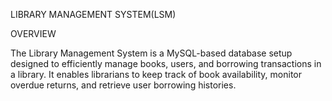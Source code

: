 LIBRARY MANAGEMENT SYSTEM(LSM)

OVERVIEW

The Library Management System is a MySQL-based database setup designed to efficiently manage books, users, and borrowing transactions in a library. It enables librarians to keep track of book availability, monitor overdue returns, and retrieve user borrowing histories.
